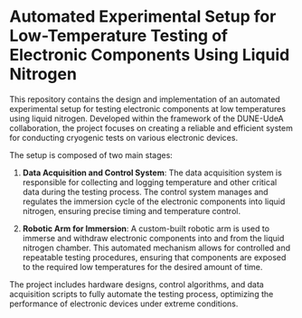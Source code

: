 # Automated Experimental Setup for Low-Temperature Testing of Electronic Components Using Liquid Nitrogen

This repository contains the design and implementation of an automated experimental setup for testing electronic components at low temperatures using liquid nitrogen. Developed within the framework of the DUNE-UdeA collaboration, the project focuses on creating a reliable and efficient system for conducting cryogenic tests on various electronic devices.

The setup is composed of two main stages:

1. **Data Acquisition and Control System**: The data acquisition system is responsible for collecting and logging temperature and other critical data during the testing process. The control system manages and regulates the immersion cycle of the electronic components into liquid nitrogen, ensuring precise timing and temperature control.

2. **Robotic Arm for Immersion**: A custom-built robotic arm is used to immerse and withdraw electronic components into and from the liquid nitrogen chamber. This automated mechanism allows for controlled and repeatable testing procedures, ensuring that components are exposed to the required low temperatures for the desired amount of time.

The project includes hardware designs, control algorithms, and data acquisition scripts to fully automate the testing process, optimizing the performance of electronic devices under extreme conditions.
